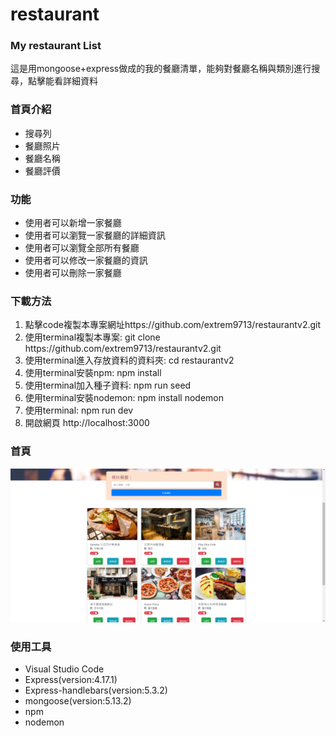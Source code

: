 # restaurant
<h3>My restaurant List</h3>
<p>
這是用mongoose+express做成的我的餐廳清單，能夠對餐廳名稱與類別進行搜尋，點擊能看詳細資料
</p>
<h3>首頁介紹</h3>
<ul>
  <li>搜尋列</li>
  <li>餐廳照片</li>
  <li>餐廳名稱</li>
  <li>餐廳評價</li>
</ul>
<h3>功能</h3>
<ul>
<li>使用者可以新增一家餐廳</li>
<li>使用者可以瀏覽一家餐廳的詳細資訊</li>
<li>使用者可以瀏覽全部所有餐廳</li>
<li>使用者可以修改一家餐廳的資訊</li>
<li>使用者可以刪除一家餐廳</li>
</ul>
<h3>下載方法</h3>
<ol>
  <li>點擊code複製本專案網址https://github.com/extrem9713/restaurantv2.git</li>
  <li>使用terminal複製本專案: git clone https://github.com/extrem9713/restaurantv2.git</li>
  <li>使用terminal進入存放資料的資料夾: cd restaurantv2</li>
  <li>使用terminal安裝npm: npm install</li>
  <li>使用terminal加入種子資料: npm run seed</li>
  <li>使用terminal安裝nodemon: npm install nodemon</li>
  <li>使用terminal: npm run dev</li>
  <li>開啟網頁 http://localhost:3000</li>
</ol>

<h3>首頁</h3>
<img src="/public/images/restaurant.png">
<br>
<h3>使用工具</h3>
<ul>
  <li>Visual Studio Code</li>
  <li>Express(version:4.17.1)</li>
  <li>Express-handlebars(version:5.3.2)</li>
  <li>mongoose(version:5.13.2)</li>
  <li>npm</li>
  <li>nodemon</li>
</ul>
